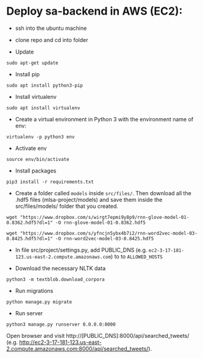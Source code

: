 # Deploy sa-backend in AWS (EC2):

- ssh into the ubuntu machine

- clone repo and cd into folder

- Update 
```
sudo apt-get update
```
- Install pip
```
sudo apt install python3-pip
```

- Install virtualenv
```
sudo apt install virtualenv
```

- Create a virtual environment in Python 3 with the environment name of env:
```
virtualenv -p python3 env
```

- Activate env
```
source env/bin/activate
```

- Install packages 
```
pip3 install -r requirements.txt
```

- Create a folder called `models` inside `src/files/`. Then download all the .hdf5 files (mlsa-project/models) and save them inside the src/files/models/ folder that you created.
```
wget "https://www.dropbox.com/s/wirgt7epmi9y8p9/rnn-glove-model-01-0.8362.hdf5?dl=1" -O rnn-glove-model-01-0.8362.hdf5
```
```
wget "https://www.dropbox.com/s/yfncjn5ybx4b7i2/rnn-word2vec-model-03-0.8425.hdf5?dl=1" -O rnn-word2vec-model-03-0.8425.hdf5
```

- In file src/project/settings.py, add PUBLIC_DNS (e.g. `ec2-3-17-181-123.us-east-2.compute.amazonaws.com`) to to `ALLOWED_HOSTS` 

- Download the necessary NLTK data
```
python3 -m textblob.download_corpora
```

- Run migrations
```
python manage.py migrate
```
- Run server
```
python3 manage.py runserver 0.0.0.0:8000
```

Open browser and visit http://[PUBLIC_DNS]:8000/api/searched_tweets/ (e.g. http://ec2-3-17-181-123.us-east-2.compute.amazonaws.com:8000/api/searched_tweets/).
